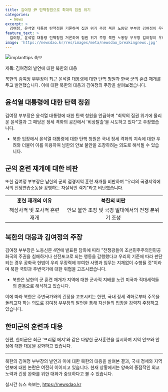 ```yaml
---
title: 김여정 尹 탄핵청원으로 최대의 집권 위기
categories:
  - News
excerpt: >
  김여정, 윤석열 대통령 탄핵청원 거론하며 집권 위기 주장 북한 노동당 부부장 김여정이 우리 군의 훈련 재개를 문제 삼아 윤석열 대통령을 비판하며 국내 정세를 격화시키려는 의도로 해석됐다. 김여정 부부장은 윤석열에 대한 탄핵소추안 발의를 요구하는 국민 청원자 수가 100만명을 돌파했다며 윤석열과 그 패당은 비상탈출을 시도하고 있다고 언급했다. 또한, 북한 국경지역에서의 훈련 중단을 문제 삼아 국내 안보 불안을 조장한다는 주장도 내세웠다. 김여정 부부장의 발언은 국내뿐만 아니라 국제사회에서도 주목을 받을 전망이다.
feature_text: >
  김여정, 윤석열 대통령 탄핵청원 거론하며 집권 위기 주장 북한 노동당 부부장 김여정이 우리 군의 훈련 재개를 문제 삼아 윤석열 대통령을 비판하며 국내 정세를 격화시키려는 의도로 해석됐다. 김여정 부부장은 윤석열에 대한 탄핵소추안 발의를 요구하는 국민 청원자 수가 100만명을 돌파했다며 윤석열과 그 패당은 비상탈출을 시도하고 있다고 언급했다. 또한, 북한 국경지역에서의 훈련 중단을 문제 삼아 국내 안보 불안을 조장한다는 주장도 내세웠다. 김여정 부부장의 발언은 국내뿐만 아니라 국제사회에서도 주목을 받을 전망이다.
image: 'https://newsdao.kr/res/images/meta/newsdao_breakingnews.jpg'
---
```


<p><img src="https://newsdao.kr/res/images/meta/newsdao_breakingnews.jpg" alt="implanttips 속보" /></p>

<p>제목: 김여정의 발언에 대한 북한의 대응</p>

<p data-ke-size="size16">북한의 김여정 부부장이 최근 윤석열 대통령에 대한 탄핵 청원과 한국 군의 훈련 재개를 두고 발언했습니다. 이에 대한 북한의 대응과 김여정의 주장을 살펴보겠습니다.</p>

<h2 data-ke-size="size26">윤석열 대통령에 대한 탄핵 청원</h2>

<p data-ke-size="size16">김여정 부부장은 윤석열 대통령에 대한 탄핵 청원을 언급하며 "최악의 집권 위기에 몰리운 윤석열과 그 패당은 정세 격화의 공간에서 '비상탈출'을 시도하고 있다"고 주장했습니다.</p>

<ul>
    <li>북한 입장에서 윤석열 대통령에 대한 탄핵 청원은 국내 정세 격화의 지속에 대한 우려와 더불어 이를 이용하여 남한의 안보 불안을 조장하려는 의도로 해석될 수 있습니다.</li>
</ul>

<h2 data-ke-size="size26">군의 훈련 재개에 대한 비판</h2>

<p data-ke-size="size16">또한 김여정 부부장은 남한의 군의 접경지역 훈련 재개를 비판하며 "우리의 국경지역에서의 전쟁연습소동을 강행하는 자살적인 객기"라고 비난했습니다.</p>

<table>
  <tr>
    <td style="text-align: center; height: 17px;"><b>훈련 재개의 이유</b></td>
    <td style="text-align: center; height: 17px;"><b>북한의 비판</b></td>
  </tr>
  <tr>
    <td style="text-align: center; height: 17px;">해상사격 및 포사격 훈련 재개</td>
    <td style="text-align: center; height: 17px;">안보 불안 조장 및 국경 일대에서의 전쟁 분위기 조성</td>
  </tr>
</table>

<h2 data-ke-size="size26">북한의 대응과 김여정의 주장</h2>

<p data-ke-size="size16">김여정 부부장은 노동신문 4면에 발표된 담화에 따라 "전쟁광들이 조선민주주의인민공화국의 주권을 침해하거나 선전포고로 되는 행동을 감행했다고 우리의 기준에 따라 판단되는 경우 공화국 헌법이 우리 무장력에 부여한 사명과 임무는 지체없이 수행될 것"이라며 북한 국민과 주변국가에 대한 위협을 고조시켰습니다.</p>

<ul>
    <li>북한은 남한의 군 훈련 재개가 지역에 대한 군사적 지배를 노린 미국과 적대세력들의 준동으로 해석하고 있습니다.</li>
</ul>

<p data-ke-size="size16">이에 따라 북한은 주변국가와의 긴장을 고조시키는 한편, 국내 정세 격화로부터 주목을 돌리고자 하는 의도로 김여정 부부장의 발언을 통해 자신들의 입장을 강력히 주장하고 있습니다.</p>

<h2 data-ke-size="size26">한미군의 훈련과 대응</h2>

<p data-ke-size="size16">한편, 한미군은 최근 '프리덤 에지'와 같은 다양한 군사훈련을 실시하며 지역 안보와 안정에 대한 대응을 강화하고 있습니다.</p>

<hr>

<p data-ke-size="size16">북한의 김여정 부부장의 발언과 이에 대한 북한의 대응을 살펴본 결과, 국내 정세와 지역 안보에 대한 논란은 여전히 이어지고 있습니다. 현재 상황에서는 양측의 중점적인 외교 노력과 긴장 완화를 위한 대화가 중요하다고 볼 수 있습니다.</p>
실시간 뉴스 속보는, <a href="https://newsdao.kr" rel="dofollow">https://newsdao.kr</a>


